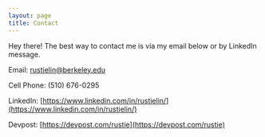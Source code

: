 ```yaml
---
layout: page
title: Contact
---
```


<p class="message">
  Hey there! The best way to contact me is via my email below or by LinkedIn message.
</p>

Email: [rustielin@berkeley.edu](mailto:rustielin@berkeley.edu)

Cell Phone: (510) 676-0295

LinkedIn: [https://www.linkedin.com/in/rustielin/](https://www.linkedin.com/in/rustielin/)

Devpost: [https://devpost.com/rustie](https://devpost.com/rustie)
